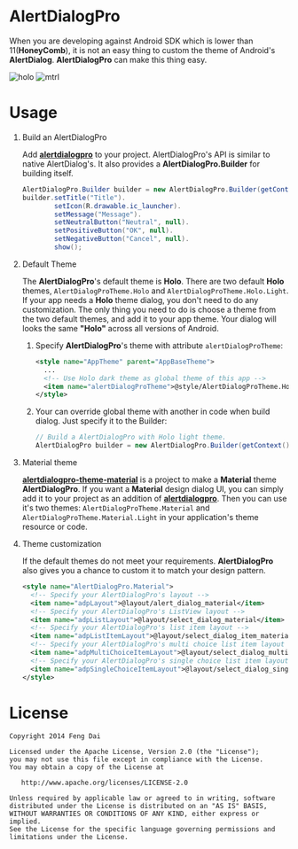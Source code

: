 AlertDialogPro
==============

When you are developing against Android SDK which is lower than 11(**HoneyComb**), it is not an easy thing to custom the theme of Android's **AlertDialog**. **AlertDialogPro** can make this thing easy.

   ![holo](https://github.com/fengdai/AlertDialogPro/blob/master/image/holo_light_dialog_only.png)
   ![mtrl](https://github.com/fengdai/AlertDialogPro/blob/master/image/material_light_dialog_only.png)


Usage
=====

1. Build an AlertDialogPro

   Add **[alertdialogpro](https://github.com/fengdai/AlertDialogPro/tree/master/alertdialogpro)** to your project.
AlertDialogPro's API is similar to native AlertDialog's. It also provides a **AlertDialogPro.Builder** for building itself.
   ```java
   AlertDialogPro.Builder builder = new AlertDialogPro.Builder(getContext());
   builder.setTitle("Title").
           setIcon(R.drawable.ic_launcher).
           setMessage("Message").
           setNeutralButton("Neutral", null).
           setPositiveButton("OK", null).
           setNegativeButton("Cancel", null).
           show();
   ```

2. Default Theme
   
   The **AlertDialogPro**'s default theme is **Holo**. There are two default **Holo** themes, ```AlertDialogProTheme.Holo``` and ```AlertDialogProTheme.Holo.Light```. If your app needs a **Holo** theme dialog, you don't need to do any customization. The only thing you need to do is choose a theme from the two default themes, and add it to your app theme. Your dialog will looks the same **"Holo"** across all versions of Android.
   1. Specify **AlertDialogPro**'s theme with attribute ```alertDialogProTheme```:

      ```xml
      <style name="AppTheme" parent="AppBaseTheme">
        ...
        <!-- Use Holo dark theme as global theme of this app -->
        <item name="alertDialogProTheme">@style/AlertDialogProTheme.Holo</item>
      </style>
      ```
   2. Your can override global theme with another in code when build dialog. Just specify it to the Builder:

      ```java
      // Build a AlertDialogPro with Holo light theme.
      AlertDialogPro builder = new AlertDialogPro.Builder(getContext(), R.style.AlertDialogProTheme_Holo_Light);
      ```
   
3. Material theme

   **[alertdialogpro-theme-material](https://github.com/fengdai/AlertDialogPro/tree/master/alertdialogpro-theme-material)** is a project to make a **Material** theme **AlertDialogPro**. If you want a **Material** design dialog UI, you can simply add it to your project as an addition of **[alertdialogpro](https://github.com/fengdai/AlertDialogPro/tree/master/alertdialogpro)**. Then you can use it's two themes: ```AlertDialogProTheme.Material``` and ```AlertDialogProTheme.Material.Light``` in your application's theme resource or code.
   
4. Theme customization

   If the default themes do not meet your requirements. **AlertDialogPro** also gives you a chance to custom it to match your design pattern.

   ```xml
   <style name="AlertDialogPro.Material">
     <!-- Specify your AlertDialogPro's layout -->
     <item name="adpLayout">@layout/alert_dialog_material</item>
     <!-- Specify your AlertDialogPro's ListView layout -->
     <item name="adpListLayout">@layout/select_dialog_material</item>
     <!-- Specify your AlertDialogPro's list item layout -->
     <item name="adpListItemLayout">@layout/select_dialog_item_material</item>
     <!-- Specify your AlertDialogPro's multi choice list item layout -->
     <item name="adpMultiChoiceItemLayout">@layout/select_dialog_multichoice_material</item>
     <!-- Specify your AlertDialogPro's single choice list item layout -->
     <item name="adpSingleChoiceItemLayout">@layout/select_dialog_singlechoice_material</item>
   </style>
   ```



License
=======

    Copyright 2014 Feng Dai

    Licensed under the Apache License, Version 2.0 (the "License");
    you may not use this file except in compliance with the License.
    You may obtain a copy of the License at

       http://www.apache.org/licenses/LICENSE-2.0

    Unless required by applicable law or agreed to in writing, software
    distributed under the License is distributed on an "AS IS" BASIS,
    WITHOUT WARRANTIES OR CONDITIONS OF ANY KIND, either express or implied.
    See the License for the specific language governing permissions and
    limitations under the License.
